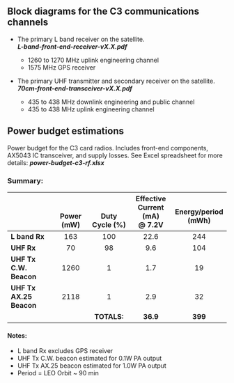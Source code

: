 ## Block diagrams for the C3 communications channels

- The primary L band receiver on the satellite.<br>___L-band-front-end-receiver-vX.X.pdf___
  - 1260 to 1270 MHz uplink engineering channel
  - 1575 MHz GPS receiver

- The primary UHF transmitter and secondary receiver on the satellite.<br>___70cm-front-end-transceiver-vX.X.pdf___
  - 435 to 438 MHz downlink engineering and public channel
  - 435 to 438 MHz uplink engineering channel

## Power budget estimations

Power budget for the C3 card radios. Includes front-end components, AX5043 IC transceiver, and supply losses.  See Excel spreadsheet for more details: ___power-budget-c3-rf.xlsx___

### Summary:
|                                   | <br><br>Power (mW) |  <br><br>Duty Cycle (%)  | Effective<br>Current (mA)<br>@ 7.2V | <br>Energy/period<br>(mWh) |
|-----------------------------------|:------------------:|:------------------------:|:-----------------------------------:|:--------------------------:|
| <strong>L band Rx</strong>        |         163        |            100           |                 22.6                |             244            |
| <strong>UHF Rx</strong>           |         70         |            98            |                 9.6                 |             104            |
| <strong>UHF Tx C.W. Beacon</strong>    |        1260        |             1            |                 1.7                 |             19             |
| <strong>UHF Tx AX.25 Beacon</strong> |        2118        |             1            |                 2.9                 |             32             |
|                                   |                    | <strong>TOTALS:</strong> |        <strong>36.9</strong>        |    <strong>399</strong>    |

#### Notes:
- L band Rx excludes GPS receiver
- UHF Tx C.W. beacon estimated for 0.1W PA output
- UHF Tx AX.25 beacon estimated for 1.0W PA output
- Period = LEO Orbit ~ 90 min
